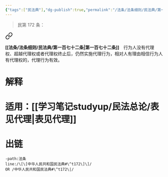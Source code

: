 ```yaml
---
{"tags":["民法典"],"dg-publish":true,"permalink":"/法条/法条细则/民法典/第一百七十二条/","dgPassFrontmatter":true,"created":"2024-11-22T19:47:38.880+08:00","updated":"2024-11-22T20:05:02.795+08:00"}
---
```


>民第 172 条：
<div class="transclusion internal-embed is-loaded"><a class="markdown-embed-link" href="/////#t172" aria-label="Open link"><svg xmlns="http://www.w3.org/2000/svg" width="24" height="24" viewBox="0 0 24 24" fill="none" stroke="currentColor" stroke-width="2" stroke-linecap="round" stroke-linejoin="round" class="svg-icon lucide-link"><path d="M10 13a5 5 0 0 0 7.54.54l3-3a5 5 0 0 0-7.07-7.07l-1.72 1.71"></path><path d="M14 11a5 5 0 0 0-7.54-.54l-3 3a5 5 0 0 0 7.07 7.07l1.71-1.71"></path></svg></a><div class="markdown-embed">



**[[法条/法条细则/民法典/第一百七十二条\|第一百七十二条]]**　行为人没有代理权、超越代理权或者代理权终止后，仍然实施代理行为，相对人有理由相信行为人有代理权的，代理行为有效。 

</div></div>

# 解释
# 适用：[[学习笔记studyup/民法总论/表见代理\|表见代理]]
# 出链
```query
-path:法条
line:/\[\[中华人民共和国民法典#\^t172\]\]/
OR /中华人民共和国民法典#\^t172\|/
```

